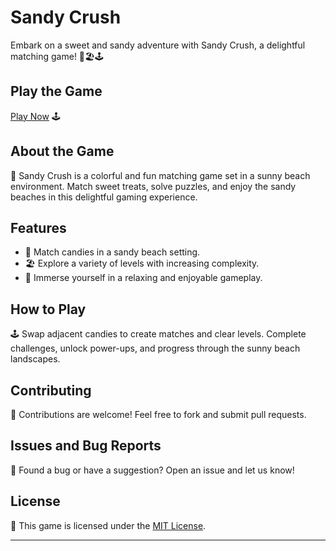 # Sandy Crush

Embark on a sweet and sandy adventure with Sandy Crush, a delightful matching game! 🍭🏖️🕹️

## Play the Game

[Play Now](https://aryan0-1maurya.github.io/sandy-crush/) 🕹️

## About the Game

📜 Sandy Crush is a colorful and fun matching game set in a sunny beach environment. Match sweet treats, solve puzzles, and enjoy the sandy beaches in this delightful gaming experience.

## Features

- 🍭 Match candies in a sandy beach setting.
- 🏖️ Explore a variety of levels with increasing complexity.
- 🌴 Immerse yourself in a relaxing and enjoyable gameplay.

## How to Play

🕹️ Swap adjacent candies to create matches and clear levels. Complete challenges, unlock power-ups, and progress through the sunny beach landscapes.

## Contributing

🤝 Contributions are welcome! Feel free to fork and submit pull requests.

## Issues and Bug Reports

🐛 Found a bug or have a suggestion? Open an issue and let us know!

## License

📄 This game is licensed under the [MIT License](LICENSE).

---
